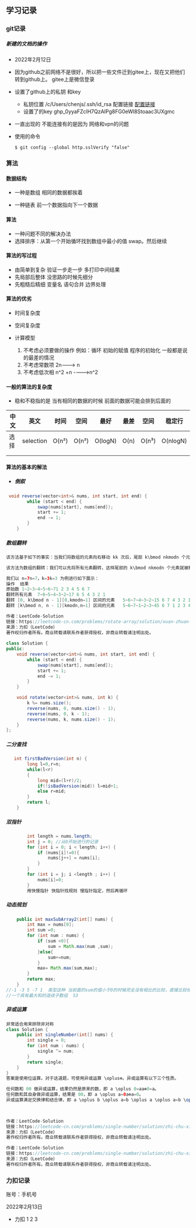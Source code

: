 ## 学习记录

### git记录

##### 新建的文档的操作

- 2022年2月12日 
- 因为github之前网络不是很好，所以把一些文件迁到gitee上，现在又把他们转到github上。 gitee上是微信登录

- 设置了github上的私钥 和key  
  - 私钥位置 /c/Users/chenjs/.ssh/id_rsa 配置链接  [配置链接](https://www.jianshu.com/p/9317a927e844)
  -  设置了的key 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

- 一直出现的 不能连接有的是因为 网络和vpn的问题

- 使用的命令

  ```
  $ git config --global http.sslVerify "false"
  ```


### 算法

#### 数据结构

- 一种是数组 相同的数据都挨着

- 一种链表   前一个数据指向下一个数据

#### 算法

- 一种问题不同的解决办法
- 选择排序：从第一个开始循环找到数组中最小的值 swap。然后继续

#### 算法的写过程

- 由简单到复杂  验证一步走一步 多打印中间结果
- 先局部后整体  没思路的时候先细分
- 先粗糙后精细  变量名 语句合并  边界处理

#### 算法的优劣

- 时间复杂度

- 空间复杂度
- 计算模型
  1. 不考虑必须要做的操作 例如：循环 初始的赋值  程序的初始化 一般都是说的最差的情况
  2. 不考虑常数项  2n--->   n
  3. 不考虑低次相  n^2 +n ---->n^2

#### 一般的算法的复杂度

- 稳和不稳指的是 当有相同的数据的时候  前面的数据可能会排到后面的

| 中文 | 英文      | 时间  | 空间  | 最好    | 最差 | 空间  | 稳定行   |
| ---- | --------- | ----- | ----- | ------- | ---- | ----- | -------- |
| 选择 | selection | O(n²) | O(n²) | O(logN) | O(n) | O(n³) | O(nlogN) |
|      |           |       |       |         |      |       |          |
|      |           |       |       |         |      |       |          |

#### 算法的基本的解法

- ##### 倒叙

```java
 void reverse(vector<int>& nums, int start, int end) {
        while (start < end) {
            swap(nums[start], nums[end]);
            start += 1;
            end -= 1;
        }
    }
```

##### 数组翻转

```java
该方法基于如下的事实：当我们将数组的元素向右移动 kk 次后，尾部 k\bmod nkmodn 个元素会移动至数组头部，其余元素向后移动 k\bmod nkmodn 个位置。

该方法为数组的翻转：我们可以先将所有元素翻转，这样尾部的 k\bmod nkmodn 个元素就被移至数组头部，然后我们再翻转 [0, k\bmod n-1][0,kmodn−1] 区间的元素和 [k\bmod n, n-1][kmodn,n−1] 区间的元素即能得到最后的答案。

我们以 n=7n=7，k=3k=3 为例进行如下展示：
操作	结果
原始数	1~2~3~4~5~6~71 2 3 4 5 6 7
翻转所有元素	7~6~5~4~3~2~17 6 5 4 3 2 1
翻转 [0, k\bmod n - 1][0,kmodn−1] 区间的元素	5~6~7~4~3~2~15 6 7 4 3 2 1
翻转 [k\bmod n, n - 1][kmodn,n−1] 区间的元素	5~6~7~1~2~3~45 6 7 1 2 3 4

作者：LeetCode-Solution
链接：https://leetcode-cn.com/problems/rotate-array/solution/xuan-zhuan-shu-zu-by-leetcode-solution-nipk/
来源：力扣（LeetCode）
著作权归作者所有。商业转载请联系作者获得授权，非商业转载请注明出处。
    
class Solution {
public:
    void reverse(vector<int>& nums, int start, int end) {
        while (start < end) {
            swap(nums[start], nums[end]);
            start += 1;
            end -= 1;
        }
    }

    void rotate(vector<int>& nums, int k) {
        k %= nums.size();
        reverse(nums, 0, nums.size() - 1);
        reverse(nums, 0, k - 1);
        reverse(nums, k, nums.size() - 1);
    }
};


```

##### 二分查找

```java
   int firstBadVersion(int n) {
        long l=0,r=n;
        while(l<r)
        {
            long mid=(l+r)/2;
            if(!isBadVersion(mid)) l=mid+1;
            else r=mid;
        }
        return l;
    }

```

##### 双指针

```java
        int length = nums.length;
        int j = 0; //从0开始进行的记录
        for (int i = 0; i < length; i++) {
            if (nums[i]!=0){
                nums[j++] = nums[i];
            }
        }
        for (int i = j; i <length ; i++) {
            nums[i]=0;
        }
		用快慢指针 快指针找规则 慢指针指定，然后再循环
```

##### 动态规划

```java
    public int maxSubArray2(int[] nums) {
        int max = nums[0];
        int sum =0;
        for (int num : nums) {
            if (sum <0){
                sum = Math.max(num ,sum);
            }else{
                sum+=num;
            }
            max= Math.max(sum,max);
        }
        return max;
    }  
//-1 -3 5 -7 1  类型这种 当前面的sum的值小于0的时候完全没有相比的比较，直接比较他们本身的大小即可
//一个具有最大和的连续子数组  53
```

##### 异或运算

```java
非常适合用来排除非对称
class Solution {
    public int singleNumber(int[] nums) {
        int single = 0;
        for (int num : nums) {
            single ^= num;
        }
        return single;
    }
}
答案是使用位运算。对于这道题，可使用异或运算 \oplus⊕。异或运算有以下三个性质。

任何数和 00 做异或运算，结果仍然是原来的数，即 a \oplus 0=aa⊕0=a。
任何数和其自身做异或运算，结果是 00，即 a \oplus a=0a⊕a=0。
异或运算满足交换律和结合律，即 a \oplus b \oplus a=b \oplus a \oplus a=b \oplus (a \oplus a)=b \oplus0=ba⊕b⊕a=b⊕a⊕a=b⊕(a⊕a)=b⊕0=b。
    


作者：LeetCode-Solution
链接：https://leetcode-cn.com/problems/single-number/solution/zhi-chu-xian-yi-ci-de-shu-zi-by-leetcode-solution/
来源：力扣（LeetCode）
著作权归作者所有。商业转载请联系作者获得授权，非商业转载请注明出处。

作者：LeetCode-Solution
链接：https://leetcode-cn.com/problems/single-number/solution/zhi-chu-xian-yi-ci-de-shu-zi-by-leetcode-solution/
来源：力扣（LeetCode）
著作权归作者所有。商业转载请联系作者获得授权，非商业转载请注明出处。
```



### 力扣记录



账号：手机号

2022年2月13日

- 力扣 1 2 3 

